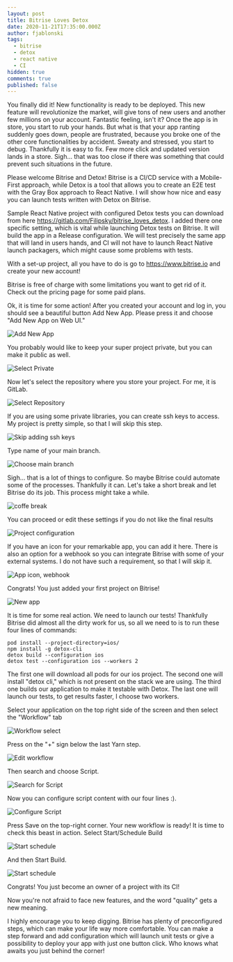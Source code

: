 ```yaml
---
layout: post
title: Bitrise Loves Detox
date: 2020-11-21T17:35:00.000Z
author: fjablonski
tags:
  - bitrise
  - detox
  - react native
  - CI
hidden: true
comments: true
published: false
---
```


You finally did it! New functionality is ready to be deployed. This new feature will revolutionize the market, will give tons of new users and another few millions on your account. Fantastic feeling, isn't it? Once the app is in store, you start to rub your hands. But what is that your app ranting suddenly goes down, people are frustrated, because you broke one of the other core functionalities by accident. Sweaty and stressed, you start to debug. Thankfully it is easy to fix. Few more click and updated version lands in a store. Sigh... that was too close if there was something that could prevent such situations in the future.

Please welcome Bitrise and Detox! Bitrise is a CI/CD  service with a Mobile-First approach, while Detox is a tool that allows you to create an E2E test with the Gray Box approach to React Native. I will show how nice and easy you can launch tests written with Detox on Bitrise.

Sample React Native project with configured Detox tests you can download from here https://gitlab.com/Filipsky/bitrise_loves_detox.
I added there one specific setting, which is vital while launching Detox tests on Bitrise. It will build the app in a Release configuration. We will test precisely the same app that will land in users hands, and CI will not have to launch React Native launch packagers, which might cause some problems with tests.

With a set-up project, all you have to do is go to https://www.bitrise.io and create your new account!

Bitrise is free of charge with some limitations you want to get rid of it. Check out the pricing page for some paid plans.

Ok, it is time for some action! After you created your account and log in, you should see a beautiful button Add New App. Please press it and choose "Add New App on Web UI."

![Add New App](/images/bitrise_loves_detox/add-new-app.png)

You probably would like to keep your super project private, but you can make it public as well.

![Select Private](/images/bitrise_loves_detox/select-private.png)

Now let's select the repository where you store your project. For me, it is GitLab.

![Select Repository](/images/bitrise_loves_detox/repo-select.png)

If you are using some private libraries, you can create ssh keys to access. My project is pretty simple, so that I will skip this step.

![Skip adding ssh keys](/images/bitrise_loves_detox/ssh-keys.png)

Type name of your main branch.

![Choose main branch](/images/bitrise_loves_detox/choose-branch.png)

Sigh... that is a lot of things to configure. So maybe Bitrise could automate some of the processes. Thankfully it can. Let's take a short break and let Bitrise do its job. This process might take a while.

![coffe break](/images/bitrise_loves_detox/coffe-break.png)

You can proceed or edit these settings if you do not like the final results

![Project configuration](/images/bitrise_loves_detox/configuration.png)

If you have an icon for your remarkable app, you can add it here. There is also an option for a webhook so you can integrate Bitrise with some of your external systems. I do not have such a requirement, so that I will skip it.

![App icon, webhook](/images/bitrise_loves_detox/webhook-app-icon.png)

Congrats! You just added your first project on Bitrise!

![New app](/images/bitrise_loves_detox/your_new_app.png)

It is time for some real action. We need to launch our tests! Thankfully Bitrise did almost all the dirty work for us, so all we need to is to run these four lines of commands:
```
pod install --project-directory=ios/
npm install -g detox-cli
detox build --configuration ios
detox test --configuration ios --workers 2
```
The first one will download all pods for our ios project. The second one will install "detox cli," which is not present on the stack we are using.  The third one builds our application to make it testable with Detox. The last one will launch our tests, to get results faster, I choose two workers.

Select your application on the top right side of the screen and then select the "Workflow" tab

![Workflow select](/images/bitrise_loves_detox/workflow-select.png)

Press on the "+" sign below the last Yarn step. 

![Edit workflow](/images/bitrise_loves_detox/edit_workflow.png)

Then search and choose Script.

![Search for Script](/images/bitrise_loves_detox/search_script.png)

Now you can configure script content with our four lines :).

![Configure Script](/images/bitrise_loves_detox/script_edit.png)

Press Save on the top-right corner. 
Your new workflow is ready! It is time to check this beast in action.
Select Start/Schedule Build

![Start schedule](/images/bitrise_loves_detox/start_schedule.png)

And then Start Build.

![Start schedule](/images/bitrise_loves_detox/run_build.png)

Congrats! You just become an owner of a project with its CI!

Now you're not afraid to face new features, and the word "quality" gets a new meaning.

I highly encourage you to keep digging. Bitrise has plenty of preconfigured steps, which can make your life way more comfortable. You can make a step forward and add configuration which will launch unit tests or give a possibility to deploy your app with just one button click. Who knows what awaits you just behind the corner!



